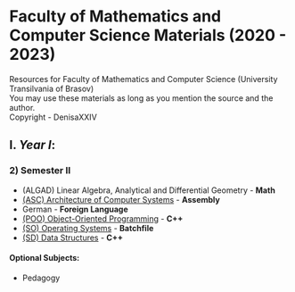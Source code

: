 # Faculty of Mathematics and Computer Science Materials (2020 - 2023)Resources for Faculty of Mathematics and Computer Science (University Transilvania of Brasov)<br>You may use these materials as long as you mention the source and the author. <br>Copyright - DenisaXXIV## I. *Year I*:### 2) Semester II - (ALGAD) Linear Algebra, Analytical and Differential Geometry - **Math** - [ (ASC) Architecture of Computer Systems](https://github.com/DenisaXXIV/FMI-UniTBv/tree/master/Year_1/Semester_II/ASC-Architecture_of_Computer_Systems) - **Assembly**- German - **Foreign Language**- [ (POO) Object-Oriented Programming](https://github.com/DenisaXXIV/FMI-UniTBv/tree/master/Year_1/Semester_II/POO-Object_Oriented_Programming) - **C++**- [ (SO) Operating Systems](https://github.com/DenisaXXIV/FMI-UniTBv/tree/master/Year_1/Semester_II/SO-Operating_Systems) - **Batchfile**- [ (SD) Data Structures](https://github.com/DenisaXXIV/data-structures) - **C++**#### Optional Subjects:  - Pedagogy